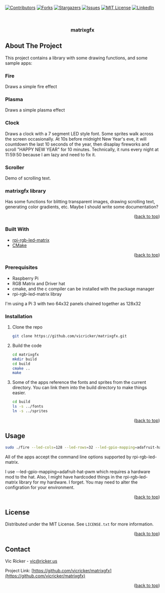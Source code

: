 <div id="top"></div>
<!--
*** Thanks for checking out the Best-README-Template. If you have a suggestion
*** that would make this better, please fork the repo and create a pull request
*** or simply open an issue with the tag "enhancement".
*** Don't forget to give the project a star!
*** Thanks again! Now go create something AMAZING! :D
-->



<!-- PROJECT SHIELDS -->
<!--
*** I'm using markdown "reference style" links for readability.
*** Reference links are enclosed in brackets [ ] instead of parentheses ( ).
*** See the bottom of this document for the declaration of the reference variables
*** for contributors-url, forks-url, etc. This is an optional, concise syntax you may use.
*** https://www.markdownguide.org/basic-syntax/#reference-style-links
-->
[![Contributors][contributors-shield]][contributors-url]
[![Forks][forks-shield]][forks-url]
[![Stargazers][stars-shield]][stars-url]
[![Issues][issues-shield]][issues-url]
[![MIT License][license-shield]][license-url]
[![LinkedIn][linkedin-shield]][linkedin-url]



<!-- PROJECT LOGO -->
<br />
<div align="center">
  <!-- <a href="https://github.com/vicricker/matrixgfx">
    <img src="images/logo.png" alt="Logo" width="80" height="80">
  </a> -->

  <h3 align="center">matrixgfx</h3>

</div>



<!-- ABOUT THE PROJECT -->
## About The Project

<!-- [![Product Name Screen Shot][product-screenshot]](https://example.com) -->

This project contains a library with some drawing functions, and some sample apps:

### Fire

Draws a simple fire effect

### Plasma

Draws a simple plasma effect

### Clock

Draws a clock with a 7 segment LED style font.  Some sprites walk across the screen occasionally.  At 10s before midnight New Year's eve, it will countdown the last 10 seconds of the year, then disaplay fireworks and scroll "HAPPY NEW YEAR" for 10 minutes.  Technically, it runs every night at 11:59:50 because I am lazy and need to fix it.

### Scroller

Demo of scrolling text.

### matrixgfx library

Has some functions for blitting transparent images, drawing scrolling text, generating color gradients, etc.  Maybe I should write some documentation?

<p align="right">(<a href="#top">back to top</a>)</p>



### Built With

* [rpi-rgb-led-matrix](https://github.com/hzeller/rpi-rgb-led-matrix)
* [CMake](https://cmake.org/)

<p align="right">(<a href="#top">back to top</a>)</p>


### Prerequisites

* Raspberry Pi
* RGB Matrix and Driver hat
* cmake, and the c compiler can be installed with the package manager
* rpi-rgb-led-matrix libray

I'm using a Pi 3 with two 64x32 panels chained together as 128x32

### Installation

1. Clone the repo
   ```sh
   git clone https://github.com/vicricker/matrixgfx.git
   ```
2. Build the code
   ```sh
   cd matrixgfx
   mkdir build
   cd build
   cmake ..
   make
   ```
3. Some of the apps reference the fonts and sprites from the current directory. You can link them into the build directory to make things easier.
    ```sh
    cd build
    ls -s ../fonts
    ln -s ../sprites
    ```

<p align="right">(<a href="#top">back to top</a>)</p>


<!-- USAGE EXAMPLES -->
## Usage

```sh
sudo ./fire --led-cols=128 --led-rows=32 --led-gpio-mapping=adafruit-hat-pwm --led-show-refresh --led-limit-refresh=120
```

All of the apps accept the command line options supported by rpi-rgb-led-matrix.

I use --led-gpio-mapping=adafruit-hat-pwm which requires a hardware mod to the hat.  Also, I might have hardcoded things in the rpi-rgb-led-matrix library for my hardware.  I forget. You may need to alter the configration for your environment.

<p align="right">(<a href="#top">back to top</a>)</p>


<!-- LICENSE -->
## License

Distributed under the MIT License. See `LICENSE.txt` for more information.

<p align="right">(<a href="#top">back to top</a>)</p>



<!-- CONTACT -->
## Contact

Vic Ricker - vic@ricker.us

Project Link: [https://github.com/vicricker/matrixgfx](https://github.com/vicricker/matrixgfx)

<p align="right">(<a href="#top">back to top</a>)</p>




<!-- MARKDOWN LINKS & IMAGES -->
<!-- https://www.markdownguide.org/basic-syntax/#reference-style-links -->
[contributors-shield]: https://img.shields.io/github/contributors/vicricker/matrixgfx.svg?style=for-the-badge
[contributors-url]: https://github.com/vicricker/matrixgfx/graphs/contributors
[forks-shield]: https://img.shields.io/github/forks/vicricker/matrixgfx.svg?style=for-the-badge
[forks-url]: https://github.com/vicricker/matrixgfx/network/members
[stars-shield]: https://img.shields.io/github/stars/vicricker/matrixgfx.svg?style=for-the-badge
[stars-url]: https://github.com/vicricker/matrixgfx/stargazers
[issues-shield]: https://img.shields.io/github/issues/vicricker/matrixgfx.svg?style=for-the-badge
[issues-url]: https://github.com/vicricker/matrixgfx/issues
[license-shield]: https://img.shields.io/github/license/vicricker/matrixgfx.svg?style=for-the-badge
[license-url]: https://github.com/vicricker/matrixgfx/blob/master/LICENSE.txt
[linkedin-shield]: https://img.shields.io/badge/-LinkedIn-black.svg?style=for-the-badge&logo=linkedin&colorB=555
[linkedin-url]: https://linkedin.com/in/victor-ricker-875472b
[product-screenshot]: images/screenshot.png